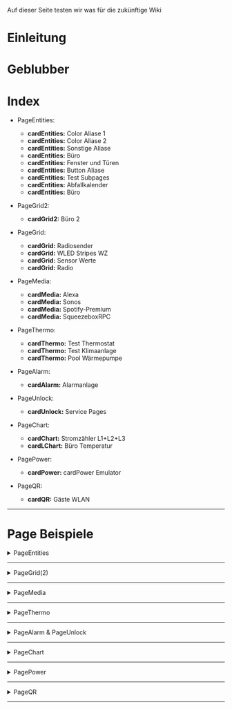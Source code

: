 Auf dieser Seite testen wir was für die zukünftige Wiki

# Einleitung
  
  
  
# Geblubber


# **Index**  
  
* PageEntities:
  * **cardEntities:** Color Aliase 1
  * **cardEntities:** Color Aliase 2
  * **cardEntities:** Sonstige Aliase
  * **cardEntities:** Büro
  * **cardEntities:** Fenster und Türen
  * **cardEntities:** Button Aliase
  * **cardEntities:** Test Subpages
  * **cardEntities:** Abfallkalender
  * **cardEntities:** Büro  

* PageGrid2:
  * **cardGrid2:** Büro 2

* PageGrid:
  * **cardGrid:** Radiosender
  * **cardGrid:** WLED Stripes WZ
  * **cardGrid:** Sensor Werte
  * **cardGrid:** Radio

* PageMedia:
  * **cardMedia:** Alexa
  * **cardMedia:** Sonos
  * **cardMedia:** Spotify-Premium
  * **cardMedia:** SqueezeboxRPC

* PageThermo:
  * **cardThermo:** Test Thermostat
  * **cardThermo:** Test Klimaanlage
  * **cardThermo:** Pool Wärmepumpe

* PageAlarm:
  * **cardAlarm:** Alarmanlage  

* PageUnlock:
  * **cardUnlock:** Service Pages

* PageChart:
  * **cardChart:** Stromzähler L1+L2+L3
  * **cardLChart:** Büro Temperatur

* PagePower:
  * **cardPower:** cardPower Emulator
  
* PageQR:  
  * **cardQR:** Gäste WLAN 
  
  
***  
  
  
# Page Beispiele  
  
<details>
  <summary>PageEntities</summary> 
  
## Card
  
<PLATZHALTER PICTURE>
  
``` 

```  
  
## Card
  
<PLATZHALTER PICTURE>
  
``` 

```  
  
## Card
  
<PLATZHALTER PICTURE>
  
``` 

```  
  
## Card
  
<PLATZHALTER PICTURE>
  
``` 

```  
  
## Card
  
<PLATZHALTER PICTURE>
  
``` 

```  
  
## Card
  
<PLATZHALTER PICTURE>
  
``` 

```  
  
## Card
  
<PLATZHALTER PICTURE>
  
``` 

```  
  
## Card
  
<PLATZHALTER PICTURE>
  
``` 

```  
  
## Card
  
<PLATZHALTER PICTURE>
  
``` 

```  
  
## Card
  
<PLATZHALTER PICTURE>
  
``` 

```  

</details>  
  
***  
  
<details>
  <summary>PageGrid(2)</summary> 
  
## CardGrid für Sensorwerte  
  
![](https://user-images.githubusercontent.com/102996011/216006611-32155c9c-84ba-48eb-8b07-2485d80eb99b.png)  
  
``` 
let SensorGrid = <PageGrid>{
    'type': 'cardGrid',
    'heading': 'Sensor Werte',
    'useColor': true,
    'items': [
        <PageItem>{ id: 'alias.0.NSPanel_1.TestTemperatur', name: 'Außentemp. °C', offColor: MSRed, onColor: MSGreen, useValue: true, colorScale: {'val_min': -20, 'val_max': 40, 'val_best': 20} },
        <PageItem>{ id: 'alias.0.NSPanel_1.TestFeuchtigkeit', name: 'Luftfeuchte %', offColor: MSYellow, onColor: MSYellow , useValue: true, colorScale: {'val_min': 0, 'val_max': 100, 'val_best': 65} },
        <PageItem>{ id: 'alias.0.NSPanel_1.Taupunkt', name: 'Taupunkt °C', offColor: MSRed, onColor: MSGreen, useValue: true, colorScale: {'val_min': -20, 'val_max': 40, 'val_best': 20} },
        <PageItem>{ id: 'alias.0.NSPanel_1.UV_Index', name: 'UV Index', offColor: White , onColor: White, useValue: true, colorScale: {'val_min': 0, 'val_max': 12} },
        <PageItem>{ id: 'alias.0.NSPanel_1.Windstaerke', name: 'Windstärke bft', offColor: White , onColor: White, useValue: true, colorScale: {'val_min': 0, 'val_max': 9} },
        <PageItem>{ id: 'alias.0.NSPanel_1.Luftdruck', name: 'Luftdruck hPa', offColor: White , onColor: White, useValue: true, colorScale: {'val_min': 950, 'val_max': 1050, 'val_best': 1013} },
    ]};
```
  
## Card  
  
<PLATZHALTER PICTURE>
  
``` 

```  
  
## Card  
  
<PLATZHALTER PICTURE>
  
``` 

```  
  
## Card
  
<PLATZHALTER PICTURE>
  
``` 

```  
  
## Card
  
<PLATZHALTER PICTURE>
  
``` 

```  
</details>  
  
***
    
<details>
  <summary>PageMedia</summary> 
  
## Card
  
<PLATZHALTER PICTURE>
  
``` 

```  
  
## Card
  
<PLATZHALTER PICTURE>
  
``` 

```  
  
## Card
  
<PLATZHALTER PICTURE>
  
``` 

```  
  
## Card
  
<PLATZHALTER PICTURE>
  
``` 

```  
</details>  
  
***  
  
<details>
  <summary>PageThermo</summary> 
  
## Card
  
<PLATZHALTER PICTURE>
  
``` 

```  
  
## Card
  
<PLATZHALTER PICTURE>
  
``` 

```  
  
## Card
  
<PLATZHALTER PICTURE>
  
``` 

```  
</details>  
  
***
    
<details>
  <summary>PageAlarm & PageUnlock</summary> 
  
## Card
  
<PLATZHALTER PICTURE>
  
``` 

```  
  
## Card
  
<PLATZHALTER PICTURE>
  
``` 

```  
</details>  
  
***  
  
<details>
  <summary>PageChart</summary> 
  
## Card
  
<PLATZHALTER PICTURE>
  
``` 

```  
  
## Card
  
<PLATZHALTER PICTURE>
  
``` 

```  
</details>  
  
***  
  
<details>
  <summary>PagePower</summary> 
  
## Card
  
<PLATZHALTER PICTURE>
  
``` 

```  
</details>  
  
***  
  
<details>
  <summary>PageQR</summary> 
  
## Card
  
<PLATZHALTER PICTURE>
  
``` 

```  
</details>  
  
***

